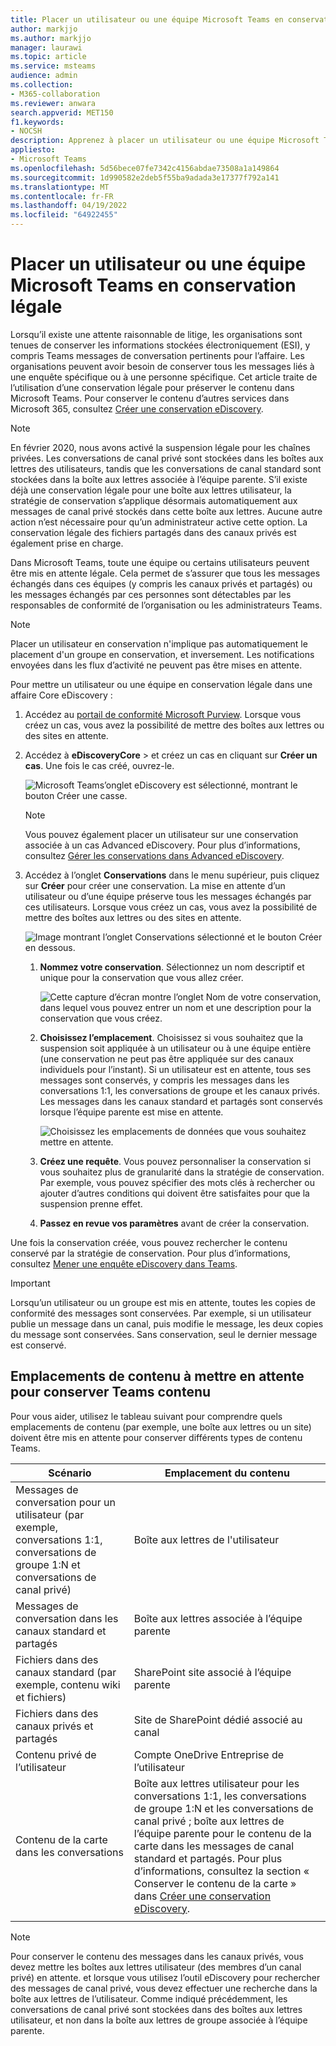 ```yaml
---
title: Placer un utilisateur ou une équipe Microsoft Teams en conservation légale
author: markjjo
ms.author: markjjo
manager: laurawi
ms.topic: article
ms.service: msteams
audience: admin
ms.collection:
- M365-collaboration
ms.reviewer: anwara
search.appverid: MET150
f1.keywords:
- NOCSH
description: Apprenez à placer un utilisateur ou une équipe Microsoft Teams en conservation légale à l’aide du portail de conformité Microsoft Purview et découvrez ce qui nécessite une conservation légale en fonction des exigences en matière de données.
appliesto:
- Microsoft Teams
ms.openlocfilehash: 5d56bece07fe7342c4156abdae73508a1a149864
ms.sourcegitcommit: 1d990582e2deb5f55ba9adada3e17377f792a141
ms.translationtype: MT
ms.contentlocale: fr-FR
ms.lasthandoff: 04/19/2022
ms.locfileid: "64922455"
---
```

# <a name="place-a-microsoft-teams-user-or-team-on-legal-hold"></a>Placer un utilisateur ou une équipe Microsoft Teams en conservation légale

Lorsqu’il existe une attente raisonnable de litige, les organisations sont tenues de conserver les informations stockées électroniquement (ESI), y compris Teams messages de conversation pertinents pour l’affaire. Les organisations peuvent avoir besoin de conserver tous les messages liés à une enquête spécifique ou à une personne spécifique. Cet article traite de l’utilisation d’une conservation légale pour préserver le contenu dans Microsoft Teams. Pour conserver le contenu d’autres services dans Microsoft 365, consultez [Créer une conservation eDiscovery](/microsoft-365/compliance/create-ediscovery-holds).

> [!NOTE]
> En février 2020, nous avons activé la suspension légale pour les chaînes privées. Les conversations de canal privé sont stockées dans les boîtes aux lettres des utilisateurs, tandis que les conversations de canal standard sont stockées dans la boîte aux lettres associée à l’équipe parente. S’il existe déjà une conservation légale pour une boîte aux lettres utilisateur, la stratégie de conservation s’applique désormais automatiquement aux messages de canal privé stockés dans cette boîte aux lettres. Aucune autre action n’est nécessaire pour qu’un administrateur active cette option. La conservation légale des fichiers partagés dans des canaux privés est également prise en charge.

Dans Microsoft Teams, toute une équipe ou certains utilisateurs peuvent être mis en attente légale. Cela permet de s’assurer que tous les messages échangés dans ces équipes (y compris les canaux privés et partagés) ou les messages échangés par ces personnes sont détectables par les responsables de conformité de l’organisation ou les administrateurs Teams.

> [!NOTE]
> Placer un utilisateur en conservation n'implique pas automatiquement le placement d'un groupe en conservation, et inversement.
> Les notifications envoyées dans les flux d’activité ne peuvent pas être mises en attente.

Pour mettre un utilisateur ou une équipe en conservation légale dans une affaire Core eDiscovery :

1. Accédez au [portail de conformité Microsoft Purview](https://compliance.microsoft.com). Lorsque vous créez un cas, vous avez la possibilité de mettre des boîtes aux lettres ou des sites en attente.

2. Accédez à **eDiscoveryCore** >  et créez un cas en cliquant sur **Créer un cas**. Une fois le cas créé, ouvrez-le.
  
   ![Microsoft Teams’onglet eDiscovery est sélectionné, montrant le bouton Créer une casse.](media/LegalHold1.png)

   > [!NOTE]
   > Vous pouvez également placer un utilisateur sur une conservation associée à un cas Advanced eDiscovery. Pour plus d’informations, consultez [Gérer les conservations dans Advanced eDiscovery](/microsoft-365/compliance/managing-holds).

3. Accédez à l’onglet **Conservations** dans le menu supérieur, puis cliquez sur **Créer** pour créer une conservation. La mise en attente d’un utilisateur ou d’une équipe préserve tous les messages échangés par ces utilisateurs. Lorsque vous créez un cas, vous avez la possibilité de mettre des boîtes aux lettres ou des sites en attente.

   ![Image montrant l’onglet Conservations sélectionné et le bouton Créer en dessous.](media/LegalHold2.png)

   1. **Nommez votre conservation**. Sélectionnez un nom descriptif et unique pour la conservation que vous allez créer.
  
       ![Cette capture d’écran montre l’onglet Nom de votre conservation, dans lequel vous pouvez entrer un nom et une description pour la conservation que vous créez.](media/LegalHold3.png)

   2. **Choisissez l’emplacement**. Choisissez si vous souhaitez que la suspension soit appliquée à un utilisateur ou à une équipe entière (une conservation ne peut pas être appliquée sur des canaux individuels pour l’instant). Si un utilisateur est en attente, tous ses messages sont conservés, y compris les messages dans les conversations 1:1, les conversations de groupe et les canaux privés. Les messages dans les canaux standard et partagés sont conservés lorsque l’équipe parente est mise en attente.

      ![Choisissez les emplacements de données que vous souhaitez mettre en attente.](media/LegalHold4.png)

   3. **Créez une requête**. Vous pouvez personnaliser la conservation si vous souhaitez plus de granularité dans la stratégie de conservation. Par exemple, vous pouvez spécifier des mots clés à rechercher ou ajouter d’autres conditions qui doivent être satisfaites pour que la suspension prenne effet.

   4. **Passez en revue vos paramètres** avant de créer la conservation.

Une fois la conservation créée, vous pouvez rechercher le contenu conservé par la stratégie de conservation. Pour plus d’informations, consultez [Mener une enquête eDiscovery dans Teams](eDiscovery-investigation.md).

> [!IMPORTANT]
> Lorsqu’un utilisateur ou un groupe est mis en attente, toutes les copies de conformité des messages sont conservées. Par exemple, si un utilisateur publie un message dans un canal, puis modifie le message, les deux copies du message sont conservées. Sans conservation, seul le dernier message est conservé.

## <a name="content-locations-to-place-on-hold-to-preserve-teams-content"></a>Emplacements de contenu à mettre en attente pour conserver Teams contenu

Pour vous aider, utilisez le tableau suivant pour comprendre quels emplacements de contenu (par exemple, une boîte aux lettres ou un site) doivent être mis en attente pour conserver différents types de contenu Teams.

|Scénario  |Emplacement du contenu  |
|---------|---------|
|Messages de conversation pour un utilisateur (par exemple, conversations 1:1, conversations de groupe 1:N et conversations de canal privé)     |Boîte aux lettres de l'utilisateur         |
|Messages de conversation dans les canaux standard et partagés    |Boîte aux lettres associée à l’équipe parente         |
|Fichiers dans des canaux standard (par exemple, contenu wiki et fichiers)     |SharePoint site associé à l’équipe parente        |
|Fichiers dans des canaux privés et partagés     |Site de SharePoint dédié associé au canal
|Contenu privé de l’utilisateur     |Compte OneDrive Entreprise de l’utilisateur       |
|Contenu de la carte dans les conversations|Boîte aux lettres utilisateur pour les conversations 1:1, les conversations de groupe 1:N et les conversations de canal privé ; boîte aux lettres de l’équipe parente pour le contenu de la carte dans les messages de canal standard et partagés. Pour plus d’informations, consultez la section « Conserver le contenu de la carte » dans [Créer une conservation eDiscovery](/microsoft-365/compliance/create-ediscovery-holds#preserve-card-content).|
|||

> [!NOTE]
> Pour conserver le contenu des messages dans les canaux privés, vous devez mettre les boîtes aux lettres utilisateur (des membres d’un canal privé) en attente. et lorsque vous utilisez l’outil eDiscovery pour rechercher des messages de canal privé, vous devez effectuer une recherche dans la boîte aux lettres de l’utilisateur. Comme indiqué précédemment, les conversations de canal privé sont stockées dans des boîtes aux lettres utilisateur, et non dans la boîte aux lettres de groupe associée à l’équipe parente.
